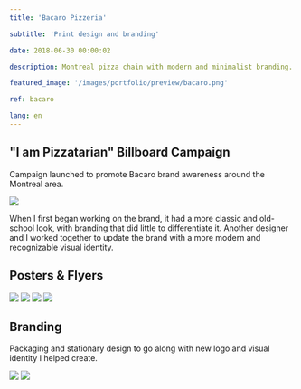 ```yaml
---
title: 'Bacaro Pizzeria'

subtitle: 'Print design and branding'

date: 2018-06-30 00:00:02

description: Montreal pizza chain with modern and minimalist branding. Designed posters, flyers and other promotional material as well as helping to re-brand with a new visual identity.

featured_image: '/images/portfolio/preview/bacaro.png'

ref: bacaro

lang: en
---
```


## "I am Pizzatarian" Billboard Campaign

Campaign launched to promote Bacaro brand awareness around the Montreal area.

![](/images/portfolio/bacaro/pizzaterien.jpg)

When I first began working on the brand, it had a more classic and old-school look, with branding that did little to differentiate it. Another designer and I worked together to update the brand with a more modern and recognizable visual identity.

## Posters & Flyers

<div class="gallery" data-columns="4">
	<img src="/images/portfolio/bacaro/pizza_friday.jpg">
	<img src="/images/portfolio/bacaro/boozy_brunch.jpg">
	<img src="/images/portfolio/bacaro/wine_saq.jpg">
	<img src="/images/portfolio/bacaro/impact_combo.jpg">
</div>

## Branding

Packaging and stationary design to go along with new logo and visual identity I helped create.

<div class="gallery" data-columns="2">
	<img src="/images/portfolio/bacaro/bacaro_business_card.jpg">
	<img src="/images/portfolio/bacaro/pizza_box.jpg">
</div>